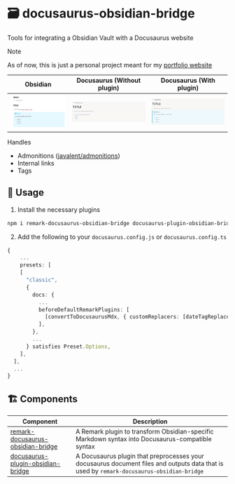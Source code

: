 # 🗃️ docusaurus-obsidian-bridge

Tools for integrating a Obsidian Vault with a Docusaurus website

> [!NOTE]
> As of now, this is just a personal project meant for my [portfolio website](https://chanjunren.github.io)


| Obsidian                                    | Docusaurus (Without plugin)                                                   | Docusaurus (With plugin)                                                |
|---------------------------------------------|-------------------------------------------------------------------------------|-------------------------------------------------------------------------|
| ![obsidian_demo](./assets/obsidian_demo.png) | ![docusaurus_without_plugin_demo](./assets/docusaurus_without_plugin_demo.png) | ![docusaurus_with_plugin_demo](./assets/docusaurus_with_plugin_demo.png) |

Handles
- Admonitions ([javalent/admonitions](https://github.com/javalent/admonitions))
- Internal links
- Tags

## 🌳 Usage

1. Install the necessary plugins 
```bash
npm i remark-docusaurus-obsidian-bridge docusaurus-plugin-obsidian-bridge
```

2. Add the following to your `docusaurus.config.js` or `docusaurus.config.ts`

```typescript
{
    ...
    presets: [
    [
      "classic",
      {
        docs: {
          ...
          beforeDefaultRemarkPlugins: [
            [convertToDocusaurusMdx, { customReplacers: [dateTagReplacer] }],
          ],
        },
        ...
      } satisfies Preset.Options,
    ],
  ],
  ...
}
```



## 🏗️ Components
| Component                                                                                                                                   | Description                                                                                      |
|---------------------------------------------------------------------------------------------------------------------------------------------|--------------------------------------------------------------------------------------------------|
| [remark-docusaurus-obsidian-bridge](https://github.com/chanjunren/docusaurus-obsidian-bridge/tree/master/remark-docusaurus-obsidian-bridge) | A Remark plugin to transform Obsidian-specific Markdown syntax into Docusaurus-compatible syntax |
| [docusaurus-plugin-obsidian-bridge](https://github.com/chanjunren/docusaurus-obsidian-bridge/tree/master/packages/docusaurus-plugin-obsidian-bridge) | A Docusaurus plugin that preprocesses your docusaurus document files and outputs data that is used by `remark-docusaurus-obsidian-bridge` |
